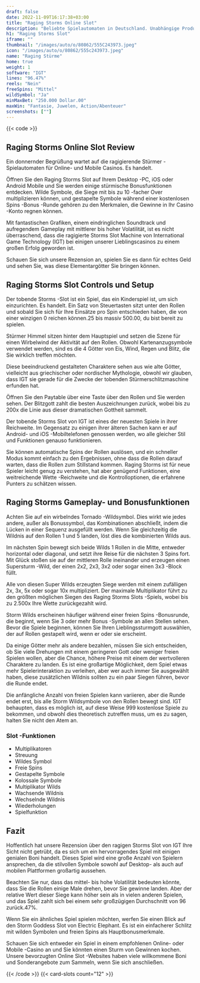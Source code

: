 ```yaml
---
draft: false
date: 2022-11-09T16:17:38+03:00
title: "Raging Storms Online Slot"
description: "Beliebte Spielautomaten in Deutschland. Unabhängige Produktbewertungen und exklusive Anmeldeangebote. Jetzt spielen!"
h1: "Raging Storms Slot"
iframe: ""
thumbnail: "/images/auto/o/80862/555C243973.jpeg"
icon: "/images/auto/o/80862/555c243973.jpeg"
name: "Raging Stürme"
home: true
weight: 1
software: "IGT"
lines: "96.47%"
reels: "Nein"
freeSpins: "Mittel"
wildSymbol: "Ja"
minMaxBet: "250.000 Dollar.00"
maxWin: "Fantasie, Juwelen, Action/Abenteuer"
screenshots: [""]
---
```


{{< code >}}<h2>Raging Storms Online Slot Review</h2><p>Ein donnernder Begrüßung wartet auf die ragigierende Stürmer -Spielautomaten für Online- und Mobile Casinos. Es handelt.</p><p>Öffnen Sie den Raging Storms Slot auf Ihrem Desktop -PC, iOS oder Android Mobile und Sie werden einige stürmische Bonusfunktionen entdecken. Wilde Symbole, die Siege mit bis zu 10 -facher Over multiplizieren können, und gestapelte Symbole während einer kostenlosen Spins -Bonus -Runde gehören zu den Merkmalen, die Gewinne in Ihr Casino -Konto regnen können.</p><p>Mit fantastischen Grafiken, einem eindringlichen Soundtrack und aufregendem Gameplay mit mittlerer bis hoher Volatilität, ist es nicht überraschend, dass die ragigierte Storms Slot Machine von International Game Technology (IGT) bei einigen unserer Lieblingscasinos zu einem großen Erfolg geworden ist.</p><p>Schauen Sie sich unsere Rezension an, spielen Sie es dann für echtes Geld und sehen Sie, was diese Elementargötter Sie bringen können.</p><h2>Raging Storms Slot Controls und Setup</h2><p>Der tobende Storms -Slot ist ein Spiel, das ein Kinderspiel ist, um sich einzurichten. Es handelt. Ein Satz von Steuertasten sitzt unter den Rollen und sobald Sie sich für Ihre Einsätze pro Spin entschieden haben, die von einer winzigen 0 reichen können.25 bis massiv 500.00, du bist bereit zu spielen.</p><p>Stürmer Himmel sitzen hinter dem Hauptspiel und setzen die Szene für einen Wirbelwind der Aktivität auf den Rollen. Obwohl Kartenanzugsymbole verwendet werden, sind es die 4 Götter von Eis, Wind, Regen und Blitz, die Sie wirklich treffen möchten.</p><p>Diese beeindruckend gestalteten Charaktere sehen aus wie alte Götter, vielleicht aus griechischer oder nordischer Mythologie, obwohl wir glauben, dass IGT sie gerade für die Zwecke der tobenden Stürmerschlitzmaschine erfunden hat.</p><p>Öffnen Sie den Paytable über eine Taste über den Rollen und Sie werden sehen. Der Blitzgott zahlt die besten Auszeichnungen zurück, wobei bis zu 200x die Linie aus dieser dramatischen Gottheit sammelt.</p><p>Der tobende Storms Slot von IGT ist eines der neuesten Spiele in ihrer Reichweite. Im Gegensatz zu einigen ihrer älteren Sachen kann er auf Android- und iOS -Mobiltelefonen genossen werden, wo alle gleicher Stil und Funktionen genauso funktionieren.</p><p>Sie können automatische Spins der Rollen auslösen, und ein schneller Modus kommt einfach zu den Ergebnissen, ohne dass die Rollen darauf warten, dass die Rollen zum Stillstand kommen. Raging Storms ist für neue Spieler leicht genug zu verstehen, hat aber genügend Funktionen, eine weitreichende Wette -Reichweite und die Kontrolloptionen, die erfahrene Punters zu schätzen wissen.</p><h2>Raging Storms Gameplay- und Bonusfunktionen</h2><p>Achten Sie auf ein wirbelndes Tornado -Wildsymbol. Dies wirkt wie jedes andere, außer als Bonussymbol, das Kombinationen abschließt, indem die Lücken in einer Sequenz ausgefüllt werden. Wenn Sie gleichzeitig die Wildnis auf den Rollen 1 und 5 landen, löst dies die kombinierten Wilds aus.</p><p>Im nächsten Spin bewegt sich beide Wilds 1 Rollen in die Mitte, entweder horizontal oder diagonal, und setzt ihre Reise für die nächsten 3 Spins fort. Mit Glück stoßen sie auf der mittleren Rolle ineinander und erzeugen einen Supersturm -Wild, der einen 2x2, 2x3, 3x2 oder sogar einen 3x3 -Block füllt.</p><p>Alle von diesen Super Wilds erzeugten Siege werden mit einem zufälligen 2x, 3x, 5x oder sogar 10x multipliziert. Der maximale Multiplikator führt zu den größten möglichen Siegen des Raging Storms Slots -Spiels, wobei bis zu 2.500x Ihre Wette zurückgezahlt wird.</p><p>Storm Wilds erscheinen häufiger während einer freien Spins -Bonusrunde, die beginnt, wenn Sie 3 oder mehr Bonus -Symbole an allen Stellen sehen. Bevor die Spiele beginnen, können Sie Ihren Lieblingssturmgott auswählen, der auf Rollen gestapelt wird, wenn er oder sie erscheint.</p><p>Da einige Götter mehr als andere bezahlen, müssen Sie sich entscheiden, ob Sie viele Drehungen mit einem geringeren Gott oder weniger freien Spielen wollen, aber die Chance, höhere Preise mit einem der wertvolleren Charaktere zu landen. Es ist eine großartige Möglichkeit, dem Spiel etwas mehr Spielerinteraktion zu verleihen, aber wer auch immer Sie ausgewählt haben, diese zusätzlichen Wildnis sollten zu ein paar Siegen führen, bevor die Runde endet.</p><p>Die anfängliche Anzahl von freien Spielen kann variieren, aber die Runde endet erst, bis alle Storm Wildsymbole von den Rollen bewegt sind. IGT behaupten, dass es möglich ist, auf diese Weise 999 kostenlose Spiele zu bekommen, und obwohl dies theoretisch zutreffen muss, um es zu sagen, halten Sie nicht den Atem an.</p><h3>
Slot -Funktionen</h3><ul>
<li></span>
Multiplikatoren</li>
<li></span>
Streuung</li>
<li></span>
Wildes Symbol</li>
<li></span>
Freie Spins</li>
<li></span>
Gestapelte Symbole</li>
<li></span>
Kolossale Symbole</li>
<li></span>
Multiplikator Wilds</li>
<li></span>
Wachsende Wildnis</li>
<li></span>
Wechselnde Wildnis</li>
<li></span>
Wiederholungen</li>
<li></span>
Spielfunktion</li></ul><h2>Fazit</h2><p>Hoffentlich hat unsere Rezension über den ragigen Storms Slot von IGT Ihre Sicht nicht getrübt, da es sich um ein hervorragendes Spiel mit einigen genialen Boni handelt. Dieses Spiel wird eine große Anzahl von Spielern ansprechen, da die stilvollen Symbole sowohl auf Desktop- als auch auf mobilen Plattformen großartig aussehen.</p><p>Beachten Sie nur, dass das mittel- bis hohe Volatilität bedeuten könnte, dass Sie die Rollen einige Male drehen, bevor Sie gewinne landen. Aber der relative Wert dieser Siege kann höher sein als in vielen anderen Spielen, und das Spiel zahlt sich bei einem sehr großzügigen Durchschnitt von 96 zurück.47%.</p><p>Wenn Sie ein ähnliches Spiel spielen möchten, werfen Sie einen Blick auf den Storm Goddess Slot von Electric Elephant. Es ist ein einfacherer Schlitz mit wilden Symbolen und freien Spins als Hauptbonusmerkmale.</p><p>Schauen Sie sich entweder ein Spiel in einem empfohlenen Online- oder Mobile -Casino an und Sie könnten einen Sturm von Gewinnen kochen. Unsere bevorzugten Online Slot -Websites haben viele willkommene Boni und Sonderangebote zum Sammeln, wenn Sie sich anschließen.</p>{{< /code >}}
 {{< card-slots count="12" >}}